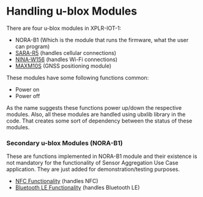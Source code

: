 # Handling u-blox Modules

There are four u-blox modules in XPLR-IOT-1:
-	NORA-B1 (Which is the module that runs the firmware, what the user can program)
-	[SARA-R5](./cell) (handles cellular connections)
-	[NINA-W156](./wifi) (handles Wi-Fi connections)
-	[MAXM10S](./position) (GNSS positioning module)

These modules have some following functions common:
-	Power on
-	Power off

As the name suggests these functions power up/down the respective modules.
Also, all these modules are handled using ubxlib library in the code. That creates some sort of dependency between the status of these modules.



### Secondary u-blox Modules (NORA-B1)

These are functions implemented in NORA-B1 module and their existence is not mandatory for the functionality of Sensor Aggregation Use Case application. They are just added for demonstration/testing purposes.

-	[NFC Functionality](./nfc/) (handles NFC)
-	[Bluetooth LE Functionality](./ble/) (handles Bluetooth LE)